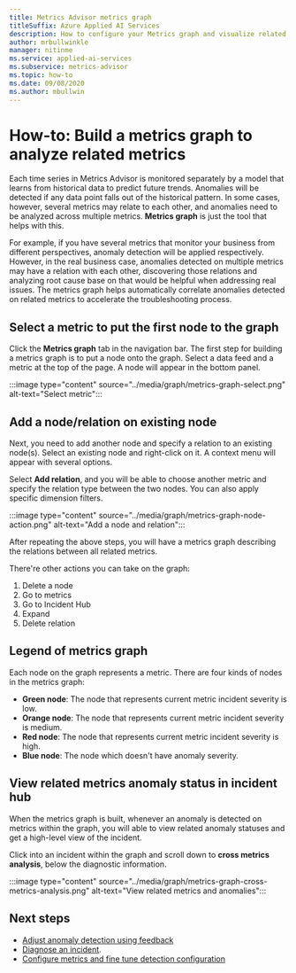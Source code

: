 ```yaml
---
title: Metrics Advisor metrics graph
titleSuffix: Azure Applied AI Services
description: How to configure your Metrics graph and visualize related anomalies in your data.
author: mrbullwinkle
manager: nitinme
ms.service: applied-ai-services
ms.subservice: metrics-advisor
ms.topic: how-to
ms.date: 09/08/2020
ms.author: mbullwin
---
```


# How-to: Build a metrics graph to analyze related metrics

Each time series in Metrics Advisor is monitored separately by a model that learns from historical data to predict future trends. Anomalies will be detected if any data point falls out of the historical pattern. In some cases, however, several metrics may relate to each other, and anomalies need to be analyzed across multiple metrics. **Metrics graph** is just the tool that helps with this. 

For example, if you have several metrics that monitor your business from different perspectives, anomaly detection will be applied respectively. However, in the real business case, anomalies detected on multiple metrics may have a relation with each other, discovering those relations and analyzing root cause base on that would be helpful when addressing real issues. The metrics graph helps automatically correlate anomalies detected on related metrics to accelerate the troubleshooting process. 

## Select a metric to put the first node to the graph

Click the **Metrics graph** tab in the navigation bar. The first step for building a metrics graph is to put a node onto the graph. Select a data feed and a metric at the top of the page. A node will appear in the bottom panel. 

:::image type="content" source="../media/graph/metrics-graph-select.png" alt-text="Select metric":::

## Add a node/relation on existing node

Next, you need to add another node and specify a relation to an existing node(s). Select an existing node and right-click on it. A context menu will appear with several options. 

Select **Add relation**, and you will be able to choose another metric and specify the relation type between the two nodes. You can also apply specific dimension filters. 

:::image type="content" source="../media/graph/metrics-graph-node-action.png" alt-text="Add a node and relation":::

After repeating the above steps, you will have a metrics graph describing the relations between all related metrics.

There're other actions you can take on the graph: 
1.  Delete a node
2.  Go to metrics
3.  Go to Incident Hub
4.  Expand
5.  Delete relation

## Legend of metrics graph

Each node on the graph represents a metric. There are four kinds of nodes in the metrics graph:

-  **Green node**:  The node that represents current metric incident severity is low.
- **Orange node**: The node that represents current metric incident severity is medium.
- **Red node**: The node that represents current metric incident severity is high.
- **Blue node**: The node which doesn't have anomaly severity.


## View related metrics anomaly status in incident hub

When the metrics graph is built, whenever an anomaly is detected on metrics within the graph, you will able to view related anomaly statuses and get a high-level view of the incident. 

Click into an incident within the graph and scroll down to **cross metrics analysis**, below the diagnostic information.

:::image type="content" source="../media/graph/metrics-graph-cross-metrics-analysis.png" alt-text="View related metrics and anomalies":::

## Next steps

- [Adjust anomaly detection using feedback](anomaly-feedback.md)
- [Diagnose an incident](diagnose-an-incident.md).
- [Configure metrics and fine tune detection configuration](configure-metrics.md)